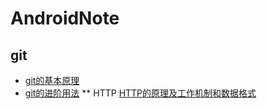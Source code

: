 # AndroidNote
## git
* [git的基本原理](git/git的基本原理.md)
* [git的进阶用法](git/git的进阶用法.md)
** HTTP [HTTP的原理及工作机制和数据格式](http.md)
